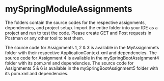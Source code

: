 # mySpringModuleAssignments
The folders contain the source codes for the respective assignments, dependencies, and project setup. Import the entire folder into your IDE as a project and run to test the code. Please create GET and Post requests in Postman or any other tool to test them.

The source code for Assignments 1, 2 & 3 is available in the MyAssignmnets folder with their respective ApplicationContext.xml and dependencies.
The source code for Assignment 4 is available in the mySpringBootAssignment4 folder with its pom.xml and dependencies.
The source code for Assignments 5 & 6 is available in the mySpringBootAssignment5 folder with its pom.xml and dependencies.

